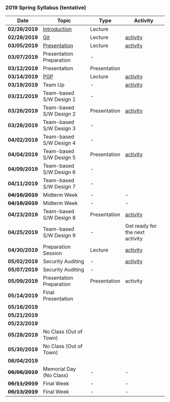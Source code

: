 ### 2019 Spring Syllabus (tentative)

| Date               | Topic                                                                                | Type         | Activity                        |
|--------------------|--------------------------------------------------------------------------------------|--------------|---------------------------------|
| **02/26/2019**     | [Introduction](https://softsec.kaist.ac.kr/depot/sangkilc/is521/01-Intro.pdf)        | Lecture      |                                 |
| **02/28/2019**     | [Git](https://softsec.kaist.ac.kr/depot/sangkilc/is521/02-GIT.pdf)                   | Lecture      | [activity](Activities/0228.md)  |
| **03/05/2019**     | [Presentation](https://softsec.kaist.ac.kr/depot/sangkilc/is521/03-Presentation.pdf) | Lecture      | [activity](Activities/0305.md)  |
| **03/07/2019**     | Presentation Preparation                                                             | -            |                                 |
| **03/12/2019**     | Presentation                                                                         | Presentation |                                 |
| **03/14/2019**     | [PGP](https://softsec.kaist.ac.kr/depot/sangkilc/is521/04-PGP.pdf)                   | Lecture      | [activity](Activities/0314.md)  |
| **03/19/2019**     | Team Up                                                                              | -            | [activity](Activities/0319.md)  |
| **03/21/2019**     | Team-based S/W Design 1                                                              | -            |                                 |
| **03/26/2019**     | Team-based S/W Design 2                                                              | Presentation | [activity](Activities/0326.md)  |
| **03/28/2019**     | Team-based S/W Design 3                                                              | -            |                                 |
| **04/02/2019**     | Team-based S/W Design 4                                                              | -            |                                 |
| **04/04/2019**     | Team-based S/W Design 5                                                              | Presentation | [activity](Activities/0404.md)  |
| **04/09/2019**     | Team-based S/W Design 6                                                              | -            |                                 |
| **04/11/2019**     | Team-based S/W Design 7                                                              | -            |                                 |
| ~~**04/16/2019**~~ | Midterm Week                                                                         | -            | -                               |
| ~~**04/18/2019**~~ | Midterm Week                                                                         | -            | -                               |
| **04/23/2019**     | Team-based S/W Design 8                                                              | Presentation | [activity](Activities/0423.md)  |
| **04/25/2019**     | Team-based S/W Design 9                                                              | -            | Get ready for the next activity |
| **04/30/2019**     | Preparation Session                                                                  | Lecture      | [activity](Activities/0430.md)  |
| **05/02/2019**     | Security Auditing                                                                    | -            | [activity](Activities/0502.md)  |
| **05/07/2019**     | Security Auditing                                                                    | -            |                                 |
| **05/09/2019**     | Presentation Preparation                                                             | Presentation | activity                        |
| **05/14/2019**     | Final Presentation                                                                   |              |                                 |
| **05/16/2019**     |                                                                                      |              |                                 |
| **05/21/2019**     |                                                                                      |              |                                 |
| **05/23/2019**     |                                                                                      |              |                                 |
| **05/28/2019**     | No Class (Out of Town)                                                               |              |                                 |
| **05/30/2019**     | No Class (Out of Town)                                                               |              |                                 |
| **06/04/2019**     |                                                                                      |              |                                 |
| ~~**06/06/2019**~~ | Memorial Day (No Class)                                                              | -            | -                               |
| ~~**06/11/2019**~~ | Final Week                                                                           | -            | -                               |
| ~~**06/13/2019**~~ | Final Week                                                                           | -            | -                               |
